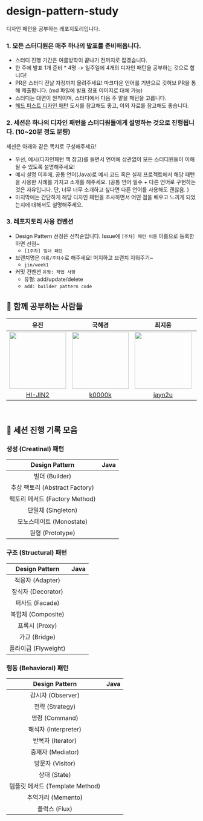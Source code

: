 # design-pattern-study
디자인 패턴을 공부하는 레포지토리입니다.

### 1. 모든 스터디원은 매주 하나의 발표를 준비해옵니다.
- 스터디 진행 기간은 여름방학이 끝나기 전까지로 잡겠습니다.
- 한 주에 발표 1개 준비 * 4명 -> 일주일에 4개의 디자인 패턴을 공부하는 것으로 합니다!
- PR은 스터디 전날 자정까지 올려주세요! 마크다운 언어를 기반으로 깃허브 PR을 통해 제출합니다. (md 파일에 발표 장표 이미지로 대체 가능)
- 스터디는 대면이 원칙이며, 스터디에서 다음 주 맡을 패턴을 고릅니다.
- [헤드 퍼스트 디자인 패턴](https://m.yes24.com/Goods/Detail/108192370) 도서를 참고해도 좋고, 이외 자료를 참고해도 좋습니다.

### 2. 세션은 하나의 디자인 패턴을 스터디원들에게 설명하는 것으로 진행됩니다. (10~20분 정도 분량)
세션은 아래와 같은 목차로 구성해주세요!

- 우선, 예시(디자인패턴 책 참고)를 들면서 언어에 상관없이 모든 스터디원들이 이해될 수 있도록 설명해주세요!
- 예시 설명 이후에, 공통 언어(Java)로 예시 코드 혹은 실제 프로젝트에서 해당 패턴을 사용한 사례를 가지고 소개를 해주세요. (공통 언어 필수 + 다른 언어로 구현하는 것은 자유입니다. 단, 너무 너무 소개하고 싶다면 다른 언어를 사용해도 괜찮음. )  
- 마지막에는 간단하게 해당 디자인 패턴을 조사하면서 어떤 점을 배우고 느끼게 되었는지에 대해서도 설명해주세요.

### 3. 레포지토리 사용 컨벤션
- Design Pattern 선정은 선착순입니다. Issue에 `[주차] 패턴 이름` 이름으로 등록한 하면 선점~
  -  `[1주차] 빌더 패턴`
- 브랜치명은 `이름/주차수`로 해주세요! 머지하고 브랜치 지워주기~
  - `jin/week1`
- 커밋 컨벤션 `유형: 작업 사항`
  - 유형: add/update/delete
  - `add: builder pattern code`

## 👥 함께 공부하는 사람들

| 유진 | 국혜경 | 최지웅 | 임형규 | 
|:--------:|:-------:| :-------:| :-------:| 
|<img width="150" src="https://github.com/objet-team/objet-backend/assets/94737714/7a0a7377-9533-43da-814b-3118cbe47a40">| <img width="150" src = "https://github.com/objet-team/objet-backend/assets/94737714/b7fc017c-7c90-4056-b9dd-049b7f994322"> | <img width="150" src="https://github.com/ssuperpower-developer/design-pattern-study/assets/82222245/19892b21-0c46-4556-83f6-a3150fa0f376"> | <img width="150" src = "https://github.com/ssuperpower-developer/design-pattern-study/assets/97347625/659d9dfd-6bf1-40f0-9a16-5197e33cd46f">
| [HI-JIN2](https://github.com/HI-JIN2) | [k0000k](https://github.com/k0000k)  | [jayn2u](https://github.com/jayn2u) | [Gusionling](https://github.com/Gusionling)
<br>

## 📁 세션 진행 기록 모음
### 생성 (Creatinal) 패턴
| Design Pattern | Java |
| :--: | :--: |
| 빌더 (Builder) | |
| 추상 팩토리 (Abstract Factory) ||
| 팩토리 메서드 (Factory Method) | |
| 단일체 (Singleton) ||
| 모노스테이트 (Monostate)
| 원형 (Prototype)

### 구조 (Structural) 패턴
| Design Pattern | Java |
| :--: | :--: |
| 적응자 (Adapter) ||
| 장식자 (Decorator) | |
| 퍼사드 (Facade) | |
| 복합체 (Composite)
| 프록시 (Proxy) ||
| 가교 (Bridge)
| 플라이급 (Flyweight)

### 행동 (Behavioral) 패턴
| Design Pattern | Java |
| :--: | :--: |
| 감시자 (Observer) | |
| 전략 (Strategy) |
| 명령 (Command) | |
| 해석자 (Interpreter)
| 반복자 (Iterator)
| 중재자 (Mediator)
| 방문자 (Visitor)
| 상태 (State) | |
| 템플릿 메서드 (Template Method) |
| 추억거리 (Memento)
| 플럭스 (Flux) | | 
